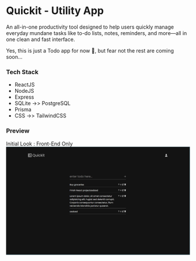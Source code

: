 # Quickit - Utility App
An all-in-one productivity tool designed to help users quickly manage everyday mundane tasks like to-do lists, notes, reminders, and more—all in one clean and fast interface.

Yes, this is just a Todo app for now 🥲, but fear not the rest are coming soon...

### Tech Stack
- ReactJS
- NodeJS
- Express
- SQLite ->> PostgreSQL
- Prisma
- CSS ->> TailwindCSS

### Preview

Initial Look : Front-End Only
![Quickit_v1](./_public/Quickit_v1.png)


